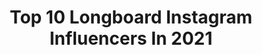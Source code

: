 ---
title: Top 10 Longboard Instagram Influencers In 2021
description: >-
  Find top longboard Instagram influencers in 2021. Most popular hashtags: #portrait #tasteinhotels #pursuitofportraits.
platform: Instagram
hits: 762
text_top: Discover the most popular Instagram influencers on inBeat.
text_bottom: inBeat has 762 Instagram influencers like this for you to contact.
profiles:
  - username: "longboard_universe_"
    fullname: >-
      Longboards
    bio: >-
      🛹 Longboard pics 🛹 Send me your own longboard pics & I'll post them w/ credit to you 🛹 The more active you guys are the more I'll post ✌🏼️
    location: ""
    followers: 17243
    engagement: 794
    commentsToLikes: 0.005807
    id: ck5q5hc0vsvm60i11g6pf5skd
    verified: false
    hashtags: ""
  - username: "sarawfc"
    fullname: >-
      Sara Watanabe 🌵🌻
    bio: >-
      Atleta de Longboard Dancing e Balance Board✨ Esportes, Humor e Lifestyle🌈 Meus videos na tag #playSaraWatanabe 📩 sarawfc@gmail.com
    location: "Brazil"
    followers: 20305
    engagement: 764
    commentsToLikes: 0.046270
    id: ck6txd3ahx5ol0j71sbb675k9
    verified: false
    hashtags: ""
  - username: "katevoynova"
    fullname: >-
      Kate Voynova: Longboard & Fun
    bio: >-
      PRO LONGBOARDER | RU/EN ✍️ ⠀ ⠀ Здесь катание, любовь и творчество Бесконечный позитив в сториз ⠀ Skating, fun and inspiration 🧡 ⠀ Школа: @flipnflow⠀
    location: "Russia"
    followers: 128684
    engagement: 691
    commentsToLikes: 0.013457
    id: ck0vx2akxwsf70i19ci3xcct4
    verified: false
    hashtags: "#onlinesycld2020, #nike, #lamoda"
  - username: "rickydangos"
    fullname: >-
      Dangos
    bio: >-
      Skateboarder Longboarder coach @bandungskateschool Chef at @rm.pondokkapau
    location: "Indonesia"
    followers: 5483
    engagement: 488
    commentsToLikes: 0.090045
    id: ck5zj7bqbh2nu0i14ymwhzpm5
    verified: false
    hashtags: "#coronakoplak, #alhamdullilah, #skateboardingisfun, #jjs"
  - username: "tulliodalpiaz"
    fullname: >-
      Tullio Dalpiaz
    bio: >-
      Atleta longboard / @bypastor.oficial @bullwax @chillstrong_inc @carvasurf @suntech_gripsystem @litoral_55 @boardlife.br 🇧🇷
    location: "Brazil"
    followers: 3338
    engagement: 1548
    commentsToLikes: 0.073237
    id: ck5bub7d6hh510i11pp372u7c
    verified: false
    hashtags: "#bypastorteam, #longboardsurfing, #ubatubalovers, #longboardlifestyle"
  - username: "florachristin"
    fullname: >-
      Flora Christin Butarbutar
    bio: >-
      1st Indo female competitive longboard surfer 📍Bali
    location: "Indonesia"
    followers: 37130
    engagement: 493
    commentsToLikes: 0.019103
    id: ck0uacy5ybycu0i19boqmv7jv
    verified: false
    hashtags: "#coronavirus, #prayforchina, #odyseaplank"
  - username: "heber.garcia.p"
    fullname: >-
      
    bio: >-
      📷 Me gusta hacer fotos 🗣Trabajador Social 👊🏻 Longboard 💻 Adobe Lightroom Classic CC
    location: "Chile"
    followers: 7501
    engagement: 1270
    commentsToLikes: 0.093393
    id: ck6tuupkdij5e0j71wisodnt3
    verified: false
    hashtags: "#wmportraits, #portraittalents, #yourvisiongallery, #portraitphotography"
  - username: "rachaeltilly"
    fullname: >-
      Rachael Tilly
    bio: >-
      Welcome to my personal online scrapbook 🙂 Former WSL Women's Longboard World Champion Philippians 4:13
    location: "Australia"
    followers: 17327
    engagement: 590
    commentsToLikes: 0.022060
    id: ck0tv2msn9o7b0i195g0ykfia
    verified: true
    hashtags: "#35mm"
  - username: "eliana_jordan"
    fullname: >-
      Eliana Jordan | travel | BALI
    bio: >-
      📸 #socialmedia #scubainstructor 🐋 #fulltimetraveler at Covid time 🚐 #vanlife | surf 🏄🏻‍♀️ | longboard 🛹 ♻️ #minimalist 💌elianajr1@gmail.com 📍Bali
    location: "Indonesia"
    followers: 29702
    engagement: 245
    commentsToLikes: 0.089435
    id: ck6tkws645k3a0j71v1xcg8gr
    verified: false
    hashtags: "#besthotels, #baliisland, #lombokisland, #komodo"
  - username: "hwamok_mermaid"
    fullname: >-
      화목🐠 프리다이빙•여행•위스키•롱보드•킥복싱•스팅어
    bio: >-
      Seoul, Korea 다이빙 14년째. 알콜 마니아와 중독 사이. 위스키와 장난감, 롱보드와 바다를 사랑하는 아가미녀(gillgirl) Scuba diving, whisky, Toys, Travel, Longboard 👇🏻유튜브에 이것저것 올리는 중
    location: "South Korea"
    followers: 14366
    engagement: 398
    commentsToLikes: 0.047483
    id: ck6u3uewnzxwb0j71wsitb6h0
    verified: false
    hashtags: "#snorkeling, #seoul, #skindiver, #freediver"
---